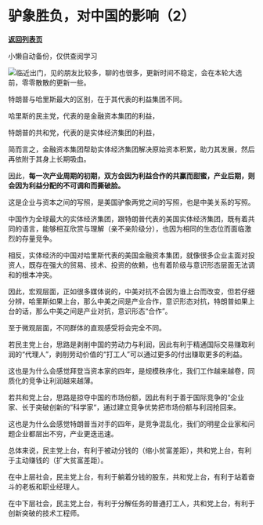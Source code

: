 # 驴象胜负，对中国的影响（2）

[**返回列表页**](/gzh/政事堂2019)

小懒自动备份，仅供查阅学习

![](https://mmbiz.qpic.cn/mmbiz_png/rxhS23yu8cM9aHHx1JVWMNRTvxEAmuJeQcmdRVD1MVk02JUasK3Cm2ckcg4TJyXoqaxBvKWeuEFZEiaOch20sLA/640?wx_fmt=other&from;=appmsg&tp;=webp&wxfrom;=5&wx;_lazy=1&wx;_co=1)临近出门，见的朋友比较多，聊的也很多，更新时间不稳定，会在本轮大选前，零零散散的更新一些。

特朗普与哈里斯最大的区别，在于其代表的利益集团不同。

哈里斯的民主党，代表的是金融资本集团的利益，

特朗普的共和党，代表的是实体经济集团的利益，

简而言之，金融资本集团帮助实体经济集团解决原始资本积累，助力其发展，然后再依附于其身上长期吸血。

因此，**每一次产业周期的初期，双方会因为利益合作的共赢而甜蜜，产业后期，则会因为利益分配的不可调和而撕破脸。** ‍‍‍‍‍

这是企业与资本之间的写照，是美国驴象两党之间的写照，也是中美关系的写照。‍

中国作为全球最大的实体经济集团，跟特朗普代表的美国实体经济集团，既有着共同的语言，能够相互欣赏与理解（亲不亲阶级分），也因为相同的生态位而面临激烈的存量竞争。‍‍‍‍‍‍‍

相反，实体经济的中国对哈里斯代表的美国金融资本集团，就像很多企业主面对投资人，既存在强大的贸易、技术、投资的依赖，也有着阶级与意识形态层面无法调和的根本冲突。‍

因此，宏观层面，正如很多媒体说的，中美对抗不会因为谁上台而改变，但若仔细分辨，哈里斯如果上台，那么中美之间是产业合作，意识形态对抗，特朗普如果上台的话，那么中美之间是产业对抗，意识形态“合作”。

至于微观层面，不同群体的直观感受将会完全不同。‍‍‍‍‍‍‍‍‍‍‍‍‍‍‍‍‍‍‍‍‍

若民主党上台，思路是剥削中国的劳动力与利润，因此有利于精通国际交易赚取利润的“代理人”，剥削劳动价值的“打工人”可以通过更多的付出赚取更多的利益。‍‍‍‍‍‍‍‍

这也是为什么会感觉拜登当资本家的四年，是规模秩序化，我们工作越来越卷，同质化的竞争让利润越来越薄。‍‍‍‍‍‍‍

若共和党上台，思路是掠夺中国的市场份额，因此有利于善于国际竞争的“企业家、长于突破创新的”科学家“，通过建立竞争优势把市场份额与利润抢回来。

这也是为什么会感觉特朗普当对手的四年，是竞争混乱化，我们的明星企业家和问题企业都层出不穷，产业更迭迅速。‍

总体来说，民主党上台，有利于被动分钱的（缩小贫富差距），共和党上台，有利于主动赚钱的（扩大贫富差距）。‍‍‍‍‍‍‍

在中上层社会，民主党上台，有利于躺着分钱的股东，共和党上台，有利于站着奋斗的老板和职业经理人。‍‍‍‍‍‍

在中下层社会，民主党上台，有利于分解任务的普通打工人，共和党上台，有利于创新突破的技术工程师。‍

